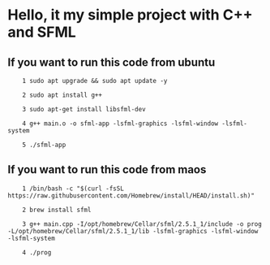 # Hello, it my simple project with C++ and SFML 

## If you want to run this code from ubuntu 

~~~
    1 sudo apt upgrade && sudo apt update -y
    
    2 sudo apt install g++

    3 sudo apt-get install libsfml-dev

    4 g++ main.o -o sfml-app -lsfml-graphics -lsfml-window -lsfml-system

    5 ./sfml-app 
~~~

## If you want to run this code from maos 

~~~
    1 /bin/bash -c "$(curl -fsSL https://raw.githubusercontent.com/Homebrew/install/HEAD/install.sh)"

    2 brew install sfml

    3 g++ main.cpp -I/opt/homebrew/Cellar/sfml/2.5.1_1/include -o prog -L/opt/homebrew/Cellar/sfml/2.5.1_1/lib -lsfml-graphics -lsfml-window -lsfml-system

    4 ./prog 
~~~